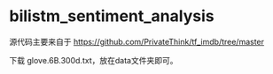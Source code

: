 # bilistm_sentiment_analysis

源代码主要来自于 https://github.com/PrivateThink/tf_imdb/tree/master

下载 glove.6B.300d.txt，放在data文件夹即可。
